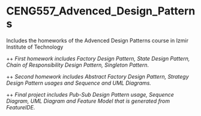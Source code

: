 # CENG557_Advenced_Design_Patterns
Includes the homeworks of the Advenced Design Patterns course in Izmir Institute of Technology

++ *First homework includes Factory Design Pattern, State Design Pattern, Chain of Responsibility Design Pattern, Singleton Pattern.*

++ *Second homework includes Abstract Factory Design Pattern, Strategy Design Pattern usages and Sequence and UML Diagrams.*
  
++ *Final project includes Pub-Sub Design Pattern usage, Sequence Diagram, UML Diagram and Feature Model that is generated from FeatureIDE.*
